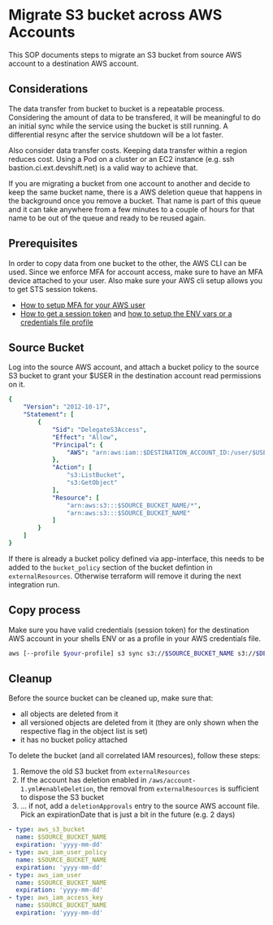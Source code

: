 # Migrate S3 bucket across AWS Accounts

This SOP documents steps to migrate an S3 bucket from source AWS account to a destination AWS account.

## Considerations
The data transfer from bucket to bucket is a repeatable process. Considering the amount of data to be transfered, it will be meaningful to do an initial sync while the service using the bucket is still running. A differential resync after the service shutdown will be a lot faster.

Also consider data transfer costs. Keeping data transfer within a region reduces cost. Using a Pod on a cluster or an EC2 instance (e.g. ssh bastion.ci.ext.devshift.net) is a valid way to achieve that.

If you are migrating a bucket from one account to another and decide to keep the same bucket name, there is a AWS deletion queue that happens in the background once you remove a bucket. That name is part of this queue and it can take anywhere from a few minutes to a couple of hours for that name to be out of the queue and ready to be reused again.

## Prerequisites
In order to copy data from one bucket to the other, the AWS CLI can be used. Since we enforce MFA for account access, make sure to have an MFA device attached to your user.
Also make sure your AWS cli setup allows you to get STS session tokens.

* [How to setup MFA for your AWS user](https://docs.aws.amazon.com/IAM/latest/UserGuide/id_credentials_mfa_enable_virtual.html#enable-virt-mfa-for-iam-user)
* [How to get a session token](https://docs.aws.amazon.com/cli/latest/reference/sts/get-session-token.html) and [how to setup the ENV vars or a credentials file profile](https://docs.aws.amazon.com/cli/latest/topic/config-vars.html?highlight=aws_session_token#credentials)

## Source Bucket

Log into the source AWS account, and attach a bucket policy to the source S3 bucket to grant your $USER in the destination account read permissions on it.

```yaml
{
    "Version": "2012-10-17",
    "Statement": [
        {
            "Sid": "DelegateS3Access",
            "Effect": "Allow",
            "Principal": {
                "AWS": "arn:aws:iam::$DESTINATION_ACCOUNT_ID:/user/$USER"
            },
            "Action": [
                "s3:ListBucket",
                "s3:GetObject"
            ],
            "Resource": [
                "arn:aws:s3:::$SOURCE_BUCKET_NAME/*",
                "arn:aws:s3:::$SOURCE_BUCKET_NAME"
            ]
        }
    ]
}
```

If there is already a bucket policy defined via app-interface, this needs to be added to the `bucket_policy` section of the bucket defintion in `externalResources`. Otherwise terraform will remove it during the next integration run.

## Copy process
Make sure you have valid credentials (session token) for the destination AWS account in your shells ENV or as a profile in your AWS credentials file.

```bash
aws [--profile $your-profile] s3 sync s3://$SOURCE_BUCKET_NAME s3://$DESTINATION_BUCKET_NAME
```

## Cleanup

Before the source bucket can be cleaned up, make sure that:
* all objects are deleted from it
* all versioned objects are deleted from it (they are only shown when the respective flag in the object list is set)
* it has no bucket policy attached

To delete the bucket (and all correlated IAM resources), follow these steps:

1. Remove the old S3 bucket from `externalResources`
1. If the account has deletion enabled in `/aws/account-1.yml#enableDeletion`, the removal from `externalResources` is sufficient to dispose the S3 bucket
1. ... if not, add a `deletionApprovals` entry to the source AWS account file. Pick an expirationDate that is just a bit in the future (e.g. 2 days)

```yaml
- type: aws_s3_bucket
  name: $SOURCE_BUCKET_NAME
  expiration: 'yyyy-mm-dd'
- type: aws_iam_user_policy
  name: $SOURCE_BUCKET_NAME
  expiration: 'yyyy-mm-dd'
- type: aws_iam_user
  name: $SOURCE_BUCKET_NAME
  expiration: 'yyyy-mm-dd'
- type: aws_iam_access_key
  name: $SOURCE_BUCKET_NAME
  expiration: 'yyyy-mm-dd'
```
